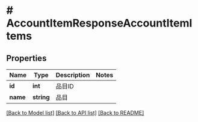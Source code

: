 # # AccountItemResponseAccountItemItems

## Properties

Name | Type | Description | Notes
------------ | ------------- | ------------- | -------------
**id** | **int** | 品目ID | 
**name** | **string** | 品目 | 

[[Back to Model list]](../../README.md#documentation-for-models) [[Back to API list]](../../README.md#documentation-for-api-endpoints) [[Back to README]](../../README.md)


